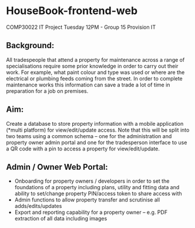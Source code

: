 # HouseBook-frontend-web
COMP30022 IT Project Tuesday 12PM - Group 15
Provision IT 
## Background:
All tradespeople that attend a property for maintenance across a range of specialisations require
some prior knowledge in order to carry out their work. For example, what paint colour and type was
used or where are the electrical or plumbing feeds coming from the street. In order to complete
maintenance works this information can save a trade a lot of time in preparation for a job on
premises.
## Aim:
Create a database to store property information with a mobile application (*multi platform) for
view/edit/update access. Note that this will be split into two teams using a common schema – one
for the administration and property owner admin portal and one for the tradesperson interface to
use a QR code with a pin to access a property for view/edit/update.
## Admin / Owner Web Portal:
- Onboarding for property owners / developers in order to set the foundations of a
property including plans, utility and fitting data and ability to set/change property PIN/access
token to share access with
- Admin functions to allow property transfer and scrutinise all adds/edits/updates
- Export and reporting capability for a property owner – e.g. PDF extraction of all data
including images
